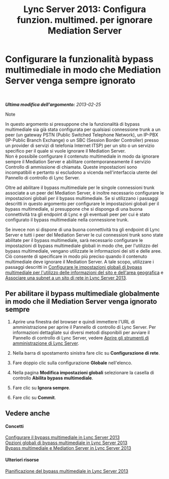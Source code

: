 ﻿---
title: "Lync Server 2013: Configura funzion. multimed. per ignorare Mediation Server"
TOCTitle: "Lync Server 2013: Configura funzion. multimed. per ignorare Mediation Server"
ms:assetid: 370c4f54-e520-4d77-96a3-84c5e84a9996
ms:mtpsurl: https://technet.microsoft.com/it-it/library/Gg425846(v=OCS.15)
ms:contentKeyID: 49300174
ms.date: 08/24/2015
mtps_version: v=OCS.15
ms.translationtype: HT
---

# Configurare la funzionalità bypass multimediale in modo che Mediation Server venga sempre ignorato

 

_**Ultima modifica dell'argomento:** 2013-02-25_


> [!NOTE]
> In questo argomento si presuppone che la funzionalità di bypass multimediale sia già stata configurata per qualsiasi connessione trunk a un peer (un gateway PSTN (Public Switched Telephone Network), un IP-PBX (IP-Public Branch Exchange) o un SBC (Session Border Controller) presso un provider di servizi di telefonia Internet ITSP) per un sito o un servizio specifico per il quale si vuole ignorare il Mediation Server.<BR>Non è possibile configurare il contenuto multimediale in modo da ignorare sempre il Mediation Server e abilitare contemporaneamente il servizio Controllo di ammissione di chiamata. Queste impostazioni sono incompatibili e pertanto si escludono a vicenda nell'interfaccia utente del Pannello di controllo di Lync Server.



Oltre ad abilitare il bypass multimediale per le singole connessioni trunk associate a un peer del Mediation Server, è inoltre necessario configurare le impostazioni globali per il bypass multimediale. Se si utilizzano i passaggi descritti in questo argomento per configurare le impostazioni globali per il bypass multimediale, si presuppone che si disponga di una buona connettività tra gli endpoint di Lync e gli eventuali peer per cui è stato configurato il bypass multimediale nella connessione trunk.

Se invece non si dispone di una buona connettività tra gli endpoint di Lync Server e tutti i peer del Mediation Server le cui connessioni trunk sono state abilitate per il bypass multimediale, sarà necessario configurare le impostazioni di bypass multimediale globali in modo che, per l'utilizzo del bypass multimediale, vengano utilizzate le informazioni dei siti e delle aree. Ciò consente di specificare in modo più preciso quando il contenuto multimediale deve ignorare il Mediation Server. A tale scopo, utilizzare i passaggi descritti in [Configurare le impostazioni globali di bypass multimediale per l'utilizzo delle informazioni del sito e dell'area geografica](lync-server-2013-configure-media-bypass-global-settings-to-use-site-and-region-information.md) e [Associare una subnet a un sito di rete in Lync Server 2013](lync-server-2013-associate-a-subnet-with-a-network-site.md).

## Per abilitare il bypass multimediale globalmente in modo che il Mediation Server venga ignorato sempre

1.  Aprire una finestra del browser e quindi immettere l'URL di amministrazione per aprire il Pannello di controllo di Lync Server. Per informazioni dettagliate sui diversi metodi disponibili per avviare il Pannello di controllo di Lync Server, vedere [Aprire gli strumenti di amministrazione di Lync Server](lync-server-2013-open-lync-server-administrative-tools.md).

2.  Nella barra di spostamento sinistra fare clic su **Configurazione di rete**.

3.  Fare doppio clic sulla configurazione **Globale** nell'elenco.

4.  Nella pagina **Modifica impostazioni globali** selezionare la casella di controllo **Abilita bypass multimediale**.

5.  Fare clic su **Ignora sempre**.

6.  Fare clic su **Commit**.

## Vedere anche

#### Concetti

[Configurare il bypass multimediale in Lync Server 2013](lync-server-2013-configure-media-bypass.md)  
[Opzioni globali di bypass multimediale in Lync Server 2013](lync-server-2013-global-media-bypass-options.md)  
[Bypass multimediale e Mediation Server in Lync Server 2013](lync-server-2013-media-bypass-and-mediation-server.md)  

#### Ulteriori risorse

[Pianificazione del bypass multimediale in Lync Server 2013](lync-server-2013-planning-for-media-bypass.md)

